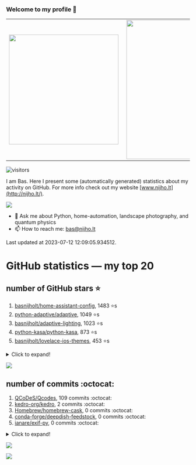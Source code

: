 ### Welcome to my profile 👋

<center>
  <table>
    <tr>
        <td><img width="300px" align="left" src="https://github-readme-stats.vercel.app/api/top-langs/?username=basnijholt&hide=TeX,Jupyter%20Notebook&layout=compact&theme=radical" /></td>
        <td><img align='right' src="https://github-readme-stats.vercel.app/api?username=basnijholt&show_icons=true&theme=radical" width="380"></td>
    </tr>
  </table>
</center>

![visitors](https://visitor-badge.glitch.me/badge?page_id=basnijholt.visitor-badge)

I am Bas. Here I present some (automatically generated) statistics about my activity on GitHub. For more info check out my website [www.nijho.lt](http://nijho.lt/).

![](https://www.nijho.lt/authors/admin/avatar_hu9e60e4b9bc120dfb6a666009f2878da6_182107_250x250_fill_q90_lanczos_center.jpg)

- 💬 Ask me about Python, home-automation, landscape photography, and quantum physics
- 📫 How to reach me: bas@nijho.lt

Last updated at 2023-07-12 12:09:05.934512.

# GitHub statistics — my top 20

## number of GitHub stars ⭐️

1. [basnijholt/home-assistant-config](https://github.com/basnijholt/home-assistant-config/), 1483 ⭐️s
2. [python-adaptive/adaptive](https://github.com/python-adaptive/adaptive/), 1049 ⭐️s
3. [basnijholt/adaptive-lighting](https://github.com/basnijholt/adaptive-lighting/), 1023 ⭐️s
4. [python-kasa/python-kasa](https://github.com/python-kasa/python-kasa/), 873 ⭐️s
5. [basnijholt/lovelace-ios-themes](https://github.com/basnijholt/lovelace-ios-themes/), 453 ⭐️s
<details><summary>Click to expand!</summary>

6. [basnijholt/lovelace-ios-dark-mode-theme](https://github.com/basnijholt/lovelace-ios-dark-mode-theme/), 417 ⭐️s
7. [basnijholt/miflora](https://github.com/basnijholt/miflora/), 359 ⭐️s
8. [basnijholt/rsync-time-machine.py](https://github.com/basnijholt/rsync-time-machine.py/), 328 ⭐️s
9. [topocm/topocm_content](https://github.com/topocm/topocm_content/), 241 ⭐️s
10. [basnijholt/home-assistant-streamdeck-yaml](https://github.com/basnijholt/home-assistant-streamdeck-yaml/), 119 ⭐️s
11. [basnijholt/home-assistant-macbook-touch-bar](https://github.com/basnijholt/home-assistant-macbook-touch-bar/), 92 ⭐️s
12. [kwant-project/kwant](https://github.com/kwant-project/kwant/), 74 ⭐️s
13. [basnijholt/markdown-code-runner](https://github.com/basnijholt/markdown-code-runner/), 73 ⭐️s
14. [basnijholt/home-assistant-streamdeck-yaml-addon](https://github.com/basnijholt/home-assistant-streamdeck-yaml-addon/), 46 ⭐️s
15. [basnijholt/aiokef](https://github.com/basnijholt/aiokef/), 30 ⭐️s
16. [basnijholt/thesis-cover](https://github.com/basnijholt/thesis-cover/), 25 ⭐️s
17. [basnijholt/instacron](https://github.com/basnijholt/instacron/), 20 ⭐️s
18. [basnijholt/adaptive-scheduler](https://github.com/basnijholt/adaptive-scheduler/), 17 ⭐️s
19. [basnijholt/addon-otmonitor](https://github.com/basnijholt/addon-otmonitor/), 15 ⭐️s
20. [kwant-project/kwant-tutorial-2016](https://github.com/kwant-project/kwant-tutorial-2016/), 13 ⭐️s

</details>

![](https://github.com/basnijholt/basnijholt/raw/main/stars_over_time.png)

## number of commits :octocat:

1. [QCoDeS/Qcodes](https://github.com/QCoDeS/Qcodes/), 109 commits :octocat:
2. [kedro-org/kedro](https://github.com/kedro-org/kedro/), 2 commits :octocat:
3. [Homebrew/homebrew-cask](https://github.com/Homebrew/homebrew-cask/), 0 commits :octocat:
4. [conda-forge/deepdish-feedstock](https://github.com/conda-forge/deepdish-feedstock/), 0 commits :octocat:
5. [ianare/exif-py](https://github.com/ianare/exif-py/), 0 commits :octocat:
<details><summary>Click to expand!</summary>

6. [conda-forge/mshr-feedstock](https://github.com/conda-forge/mshr-feedstock/), 0 commits :octocat:
7. [Jvanschoubroeck/Topology-optimization](https://github.com/Jvanschoubroeck/Topology-optimization/), 0 commits :octocat:
8. [mvn23/pyotgw](https://github.com/mvn23/pyotgw/), 0 commits :octocat:
9. [synesthesiam/hassio-addons](https://github.com/synesthesiam/hassio-addons/), 0 commits :octocat:
10. [basnijholt/adaptive-talk](https://github.com/basnijholt/adaptive-talk/), 0 commits :octocat:
11. [sdouglas/cadnano2](https://github.com/sdouglas/cadnano2/), 0 commits :octocat:
12. [mpi4py/mpi4py](https://github.com/mpi4py/mpi4py/), 0 commits :octocat:
13. [conda-forge/pyvisa-feedstock](https://github.com/conda-forge/pyvisa-feedstock/), 0 commits :octocat:
14. [executablebooks/MyST-NB](https://github.com/executablebooks/MyST-NB/), 0 commits :octocat:
15. [Koenkk/zigbee2mqtt.io](https://github.com/Koenkk/zigbee2mqtt.io/), 0 commits :octocat:
16. [dramenti/symmetry](https://github.com/dramenti/symmetry/), 0 commits :octocat:
17. [CJ-Wright/cf-graph-countyfair](https://github.com/CJ-Wright/cf-graph-countyfair/), 0 commits :octocat:
18. [kwant-project/kwant](https://github.com/kwant-project/kwant/), 0 commits :octocat:
19. [miyakogi/m2r](https://github.com/miyakogi/m2r/), 0 commits :octocat:
20. [cornellius-gp/gpytorch](https://github.com/cornellius-gp/gpytorch/), 0 commits :octocat:

</details>

![](https://github.com/basnijholt/basnijholt/raw/main/commits_per_hour.png)

![](https://github.com/basnijholt/basnijholt/raw/main/commits_per_weekday.png)

